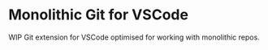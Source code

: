 # Monolithic Git for VSCode

WIP Git extension for VSCode optimised for working with monolithic repos.
